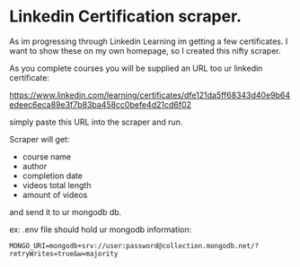 # Linkedin Certification scraper.

As im progressing through Linkedin Learning im getting a few certificates. I want to show these on my own homepage, so I created this nifty scraper.

As you complete courses you will be supplied an URL too ur linkedin certificate:

https://www.linkedin.com/learning/certificates/dfe121da5ff68343d40e9b64edeec6eca89e3f7b83ba458cc0befe4d21cd6f02

simply paste this URL into the scraper and run.

Scraper will get: 
- course name
- author
- completion date
- videos total length
- amount of videos

and send it to ur mongodb db. 



ex: .env file should hold ur mongodb information:

`MONGO_URI=mongodb+srv://user:password@collection.mongodb.net/?retryWrites=true&w=majority`